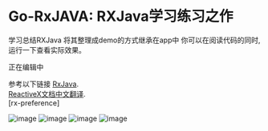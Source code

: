# Go-RxJAVA: RXJava学习练习之作
学习总结RXJava 将其整理成demo的方式继承在app中
你可以在阅读代码的同时,运行一下查看实际效果。


正在编辑中

参考以下链接
[RxJava](http://github.com/ReactiveX/RxJava).</br>
[ReactiveX文档中文翻译](https://www.gitbook.com/book/mcxiaoke/rxdocs/details).</br>
[rx-preference]

![image](http://aiushtha-image.stor.sinaapp.com/rxjava-git/1.png)
![image](http://aiushtha-image.stor.sinaapp.com/rxjava-git/2.png)
![image](http://aiushtha-image.stor.sinaapp.com/rxjava-git/3.png)
![image](http://aiushtha-image.stor.sinaapp.com/rxjava-git/4.png)


 [list]: http://groups.google.com/d/forum/rxjava
 [so]: http://stackoverflow.com/questions/tagged/rx-android
 [twitter]: http://twitter.com/RxJava
 [issues]: https://github.com/ReactiveX/RxAndroid/issues
 [start]: https://github.com/ReactiveX/RxJava/wiki/Getting-Started
 [url1]:https://www.gitbook.com/book/mcxiaoke/rxdocs/details
